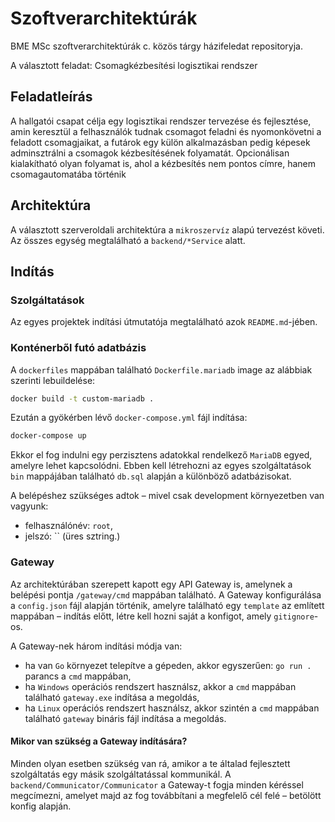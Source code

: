 # Szoftverarchitektúrák

BME MSc szoftverarchitektúrák c. közös tárgy házifeledat repositoryja.

A választott feladat: Csomagkézbesítési logisztikai rendszer

## Feladatleírás

A hallgatói csapat célja egy logisztikai rendszer tervezése és fejlesztése, amin keresztül a felhasználók tudnak csomagot feladni és nyomonkövetni a feladott csomagjaikat, a futárok egy külön alkalmazásban pedig képesek adminsztrálni a csomagok kézbesítésének folyamatát. Opcionálisan kialakítható olyan folyamat is, ahol a kézbesítés nem pontos címre, hanem csomagautomatába történik

## Architektúra

A választott szerveroldali architektúra a `mikroszervíz` alapú tervezést követi. Az összes egység megtalálható a `backend/*Service` alatt.

## Indítás

### Szolgáltatások

Az egyes projektek indítási útmutatója megtalálható azok `README.md`-jében.

### Konténerből futó adatbázis

A `dockerfiles` mappában található `Dockerfile.mariadb` image az alábbiak szerinti lebuildelése:

```bash
docker build -t custom-mariadb .
```

Ezután a gyökérben lévő `docker-compose.yml` fájl indítása:

```bash
docker-compose up
```

Ekkor el fog indulni egy perzisztens adatokkal rendelkező `MariaDB` egyed, amelyre lehet kapcsolódni. Ebben kell létrehozni az egyes szolgáltatások `bin` mappájában található `db.sql` alapján a különböző adatbázisokat.

A belépéshez szükséges adtok – mivel csak development környezetben van vagyunk:
- felhasználónév: `root`,
- jelszó: `` (üres sztring.)

### Gateway

Az architektúrában szerepett kapott egy API Gateway is, amelynek a belépési pontja `/gateway/cmd` mappában található. A Gateway konfigurálása a `config.json` fájl alapján történik, amelyre található egy `template` az említett mappában – indítás előtt, létre kell hozni saját a konfigot, amely `gitignore`-os.

A Gateway-nek három indítási módja van:
- ha van `Go` környezet telepítve a gépeden, akkor egyszerűen: `go run .` parancs a `cmd` mappában,
- ha `Windows` operációs rendszert használsz, akkor a `cmd` mappában található `gateway.exe` indítása a megoldás,
- ha `Linux` operációs rendszert használsz, akkor szintén a `cmd` mappában található `gateway` bináris fájl indítása a megoldás.

#### Mikor van szükség a Gateway indítására?

Minden olyan esetben szükség van rá, amikor a te általad fejlesztett szolgáltatás egy másik szolgáltatással kommunikál. A `backend/Communicator/Communicator` a Gateway-t fogja minden kéréssel megcímezni, amelyet majd az fog továbbítani a megfelelő cél felé – betölött konfig alapján.
